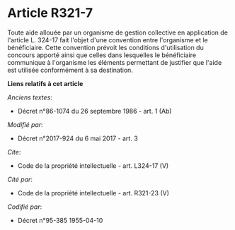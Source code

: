 # Article R321-7

Toute aide allouée par un organisme de gestion collective en application de l'article L. 324-17 fait l'objet d'une convention
entre l'organisme et le bénéficiaire. Cette convention prévoit les conditions d'utilisation du concours apporté ainsi que
celles dans lesquelles le bénéficiaire communique à l'organisme les éléments permettant de justifier que l'aide est utilisée
conformément à sa destination.

**Liens relatifs à cet article**

_Anciens textes_:

  - Décret n°86-1074 du 26 septembre 1986 - art. 1 (Ab)

_Modifié par_:

  - Décret n°2017-924 du 6 mai 2017 - art. 3

_Cite_:

  - Code de la propriété intellectuelle - art. L324-17 (V)

_Cité par_:

  - Code de la propriété intellectuelle - art. R321-23 (V)

_Codifié par_:

  - Décret n°95-385 1955-04-10
